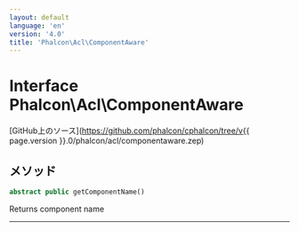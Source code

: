 ```yaml
---
layout: default
language: 'en'
version: '4.0'
title: 'Phalcon\Acl\ComponentAware'
---
```


# Interface **Phalcon\Acl\ComponentAware**

[GitHub上のソース](https://github.com/phalcon/cphalcon/tree/v{{ page.version }}.0/phalcon/acl/componentaware.zep)

## メソッド

```php
abstract public getComponentName()
```

Returns component name

* * *